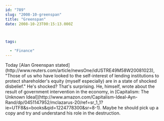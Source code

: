 ```yaml
---
id: "789"
slug: "2008-10-greenspan"
title: "Greenspan"
date: 2008-10-23T00:15:13.000Z



tags:

  - "Finance"
---
```

<div class="sqs-html-content">
  <p>Today [Alan Greenspan stated](http://www.reuters.com/article/newsOne/idUSTRE49M58W20081023), "Those of us who have looked to the self-interest of lending institutions to protect shareholder's equity (myself especially) are in a state of shocked disbelief."
He's shocked?  That's surprising.  He, himself, wrote about the result of government intervention in the economy, in [Capitalism: The Unknown Ideal](http://www.amazon.com/Capitalism-Ideal-Ayn-Rand/dp/0451147952/mclazarus-20/ref=sr_1_1?ie=UTF8&s=books&qid=1224778300&sr=8-1).  Maybe he should pick up a copy and try and understand his role in the destruction.</p>
</div>
